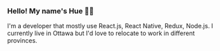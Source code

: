 ### Hello! My name's Hue 👋👋

I'm a developer that mostly use React.js, React Native, Redux, Node.js.
I currently live in Ottawa but I'd love to relocate to work in different provinces.
